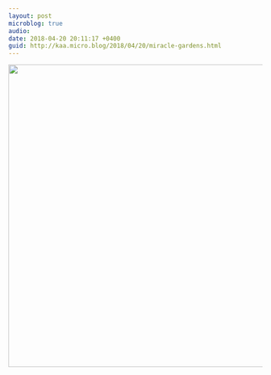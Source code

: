 ```yaml
---
layout: post
microblog: true
audio: 
date: 2018-04-20 20:11:17 +0400
guid: http://kaa.micro.blog/2018/04/20/miracle-gardens.html
---
```

<img src="https://micro.kaa.bz/uploads/2018/0729d8b181.jpg" width="600" height="599" />

